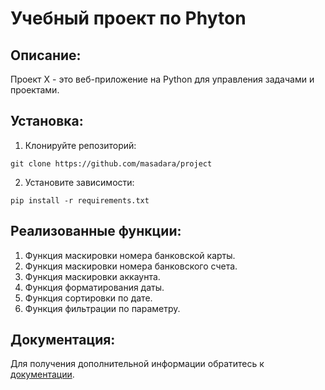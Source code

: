 # Учебный проект по Phyton
## Описание:

Проект X - это веб-приложение на Python для управления задачами и проектами.

## Установка:

1. Клонируйте репозиторий:
```
git clone https://github.com/masadara/project
```
2. Установите зависимости:
```
pip install -r requirements.txt
```
## Реализованные функции:

1. Функция маскировки номера банковской карты.
2. Функция маскировки номера банковского счета.
3. Функция маскировки аккаунта.
4. Функция форматирования даты.
5. Функция сортировки по дате.
6. Функция фильтрации по параметру.

## Документация:

Для получения дополнительной информации обратитесь к [документации](docs/README.md).


